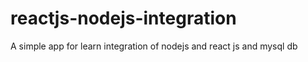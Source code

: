 # reactjs-nodejs-integration
A simple app for learn integration of nodejs and react js and mysql db
